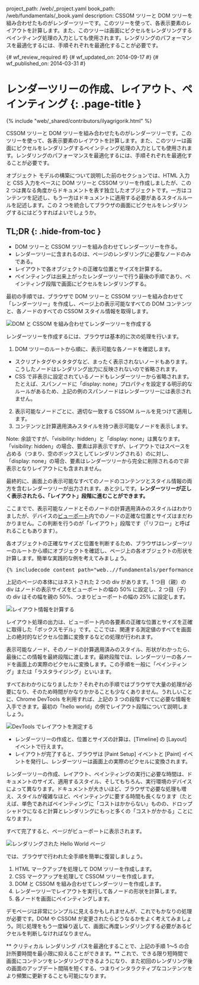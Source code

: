 project_path: /web/_project.yaml
book_path: /web/fundamentals/_book.yaml
description: CSSOM ツリーと DOM ツリーを組み合わせたものがレンダーツリーです。このツリーを使って、各表示要素のレイアウトを計算します。また、このツリーは画面にピクセルをレンダリングするペインティング処理の入力としても使用されます。レンダリングのパフォーマンスを最適化するには、手順それぞれを最適化することが必要です。

{# wf_review_required #}
{# wf_updated_on: 2014-09-17 #}
{# wf_published_on: 2014-03-31 #}

# レンダーツリーの作成、レイアウト、ペインティング {: .page-title }

{% include "web/_shared/contributors/ilyagrigorik.html" %}


CSSOM ツリーと DOM ツリーを組み合わせたものがレンダーツリーです。このツリーを使って、各表示要素のレイアウトを計算します。また、このツリーは画面にピクセルをレンダリングするペインティング処理の入力としても使用されます。レンダリングのパフォーマンスを最適化するには、手順それぞれを最適化することが必要です。


オブジェクト モデルの構築について説明した前のセクションでは、HTML 入力と CSS 入力をベースに DOM ツリーと CSSOM ツリーを作成しましたが、この 2 つは異なる角度からドキュメントを表す独立したオブジェクトです。一方はコンテンツを記述し、もう一方はドキュメントに適用する必要があるスタイルルールを記述します。この 2 つを統合してブラウザの画面にピクセルをレンダリングするにはどうすればよいでしょうか。

## TL;DR {: .hide-from-toc }
- DOM ツリーと CSSOM ツリーを組み合わせてレンダーツリーを作る。
- レンダーツリーに含まれるのは、ページのレンダリングに必要なノードのみである。
- レイアウトで各オブジェクトの正確な位置とサイズを計算する。
- ペインティングは出来上がったレンダーツリーで行う最後の手順であり、ペインティング段階で画面にピクセルをレンダリングする。


最初の手順では、ブラウザで DOM ツリーと CSSOM ツリーを組み合わせて「レンダーツリー」を作成し、ページ上の表示可能なすべての DOM コンテンツと、各ノードのすべての CSSOM スタイル情報を取得します。

<img src="images/render-tree-construction.png" alt="DOM と CSSOM を組み合わせてレンダーツリーを作成する" class="center">

レンダーツリーを作成するには、ブラウザは基本的に次の処理を行います。

1. DOM ツリーのルートから順に、表示可能な各ノードを確認します。
  * スクリプトタグやメタタグなど、まったく表示されないノードもあります。こうしたノードはレンダリング出力に反映されないので省略されます。
  * CSS で非表示に設定されているノードもレンダーツリーから省略されます。たとえば、スパンノードに「display: none」プロパティを設定する明示的なルールがあるため、上記の例のスパンノードはレンダーツリーには表示されません。
2. 表示可能なノードごとに、適切な一致する CSSOM ルールを見つけて適用します。
3. コンテンツと計算適用済みスタイルを持つ表示可能なノードを表示します。

<!-- TODO: Verify note type! -->
Note: 余談ですが、「visibility: hidden」と「display: none」は異なります。「visibility: hidden」の場合、要素は非表示ですが、レイアウトではスペースを占める（つまり、空のボックスとしてレンダリングされる）のに対し、「display: none」の場合、要素はレンダーツリーから完全に削除されるので非表示となりレイアウトにも含まれません。

最終的に、画面上の表示可能なすべてのノードのコンテンツとスタイル情報の両方を含むレンダーツリーが出力されます。あと少しです。**レンダーツリーが正しく表示されたら、「レイアウト」段階に進むことができます。**

ここまでで、表示可能なノードとそのノードの計算適用済みのスタイルはわかりましたが、デバイスの[ビューポート]({{site.fundamentals}}/layouts/rwd-fundamentals/set-the-viewport.html)内でのノードの正確な位置とサイズはまだわかりません。この判断を行うのが「レイアウト」段階です（「リフロー」と呼ばれることもあります）。

各オブジェクトの正確なサイズと位置を判断するため、ブラウザはレンダーツリーのルートから順にオブジェクトを確認し、ページ上の各オブジェクトの形状を計算します。簡単な実践的な例を考えてみましょう。

<pre class="prettyprint">
{% includecode content_path="web..//fundamentals/performance/critical-rendering-path/_code/nested.html" region_tag="full" %}
</pre>

上記のページの本体にはネストされた 2 つの div があります。1 つ目（親）の div はノードの表示サイズをビューポートの幅の 50% に設定し、2 つ目（子）の div はその幅を親の 50%、つまりビューポートの幅の 25% に設定します。

<img src="images/layout-viewport.png" alt="レイアウト情報を計算する" class="center">

レイアウト処理の出力は、ビューポート内の各要素の正確な位置とサイズを正確に取得した「ボックスモデル」です。ここでは、関連する測定値のすべてを画面上の絶対的なピクセル位置に変換するなどの処理が行われます。

表示可能なノード、そのノードの計算適用済みのスタイル、形状がわかったら、最後にこの情報を最終段階に渡します。最終段階では、レンダーツリーの各ノードを画面上の実際のピクセルに変換します。この手順を一般に「ペインティング」または「ラスタライジング」といいます。

すべておわかりになりましたか？それぞれの手順ではブラウザで大量の処理が必要になり、そのため時間がかなりかかることも少なくありません。うれしいことに、Chrome DevTools を利用すれば、上記の 3 つの段階すべてに必要な情報を入手できます。最初の「hello world」の例でレイアウト段階について説明しましょう。

<img src="images/layout-timeline.png" alt="DevTools でレイアウトを測定する" class="center">

* レンダーツリーの作成と、位置とサイズの計算は、[Timeline] の [Layout] イベントで行えます。
* レイアウトが完了すると、ブラウザは [Paint Setup] イベントと [Paint] イベントを発行し、レンダーツリーは画面上の実際のピクセルに変換されます。

レンダーツリーの作成、レイアウト、ペインティングの実行に必要な時間は、ドキュメントのサイズ、適用するスタイル、そしてもちろん、実行環境のデバイスによって異なります。ドキュメントが大きいほど、ブラウザで必要な処理も増え、スタイルが複雑なほど、ペインティングに要する時間も長くなります（たとえば、単色であればペインティングに「コストはかからない」ものの、ドロップ シャドウになると計算とレンダリングにもっと多くの「コストがかかる」ことになります）。

すべて完了すると、ページがビューポートに表示されます。

<img src="images/device-dom-small.png" alt="レンダリングされた Hello World ページ" class="center">

では、ブラウザで行われた全手順を簡単に復習しましょう。

1. HTML マークアップを処理して DOM ツリーを作成します。
2. CSS マークアップを処理して CSSOM ツリーを作成します。
3. DOM と CSSOM を組み合わせてレンダーツリーを作成します。
4. レンダーツリーでレイアウトを実行して各ノードの形状を計算します。
5. 各ノードを画面にペインティングします。

デモページは非常にシンプルに見えるかもしれませんが、これでもかなりの処理が必要です。DOM や CSSOM が変更されたらどうなるかをよく考えてみましょう。同じ処理をもう一度繰り返して、画面に再度レンダリングする必要があるピクセルを判断しなければなりません。

** クリティカル レンダリング パスを最適化することで、上記の手順 1～5 の合計所要時間を最小限に抑えることができます。** これで、できる限り短時間で画面にコンテンツをレンダリングできるようになり、また初回のレンダリング後の画面のアップデート間隔を短くする、つまりインタラクティブなコンテンツをより頻繁に更新することも可能になります。



